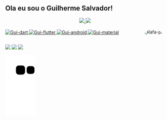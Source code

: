 ## Ola eu sou o Guilherme Salvador!
<div align="center">
  <a href="https://github.com/DevGuiSalvador">
 <img height="180em" src="https://github-readme-stats.vercel.app/api?username=DevGuiSalvador&show_icons=true&theme=dracula&include_all_commits=true&count_private=true"/>
  <img height="180em" src="https://github-readme-stats.vercel.app/api/top-langs/?username=DevGuiSalvador&layout=compact&langs_count=7&theme=dracula"/>
</div>
<div style="display: inline_block"><br>
  <img align="center" alt="Gui-dart" height="30" width="90" src="https://img.shields.io/badge/Dart-0175C2?style=for-the-badge&logo=dart&logoColor=white">
  <img align="center" alt="Gui-flutter" height="30" width="90" src="https://img.shields.io/badge/Flutter-02569B?style=for-the-badge&logo=flutter&logoColor=white">
  <img align="center" alt="Gui-android" height="30" width="90" src="https://img.shields.io/badge/Android-3DDC84?style=for-the-badge&logo=android&logoColor=white">
  <img align="center" alt="Gui-material" height="30" width="95" src="https://img.shields.io/badge/Material--UI-0081CB?style=for-the-badge&logo=material-ui&logoColor=white">
  <img align="right" alt="Rafa-pic" height="150" style="border-radius:50px;" src="https://64.media.tumblr.com/8cf6bc0654d66b5d6fca61107756f9b9/e21a0a20d944c582-45/s250x400/2db6336275b452d083944bec22771d98fd81e3b3.png">
</div>
  
  ##
 
<div> 
  <a href="https://www.instagram.com/devguisalvador/" target="_blank"><img src="https://img.shields.io/badge/-Instagram-%23E4405F?style=for-the-badge&logo=instagram&logoColor=white" target="_blank"></a> 
  <a href = "https://mobile.twitter.com/DevGuiSalvador"><img src="https://img.shields.io/badge/Twitter-1DA1F2?style=for-the-badge&logo=twitter&logoColor=white"></a>
  <a href="https://www.linkedin.com/in/guilhermesalvador" target="_blank"><img src="https://img.shields.io/badge/-LinkedIn-%230077B5?style=for-the-badge&logo=linkedin&logoColor=white" target="_blank"></a> 

  ![Snake animation](https://github.com/rafaballerini/rafaballerini/blob/output/github-contribution-grid-snake.svg)
  
</div>
